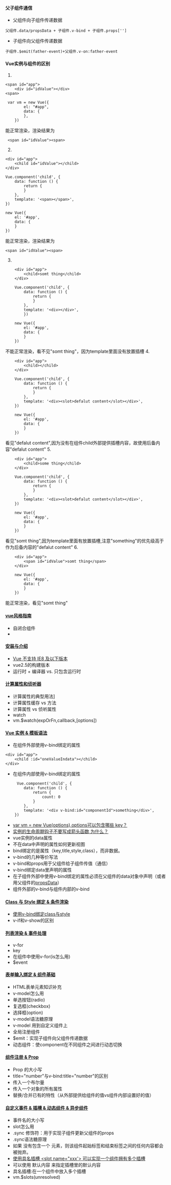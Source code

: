 #### 父子组件通信 
* 父组件向子组件传递数据
```
父组件.data/propsData + 子组件.v-bind + 子组件.props[''] 
```
* 子组件向父组件传递数据
```
子组件.$emit(father-event)+父组件.v-on:father-event
```

#### Vue实例与组件的区别
1. 
```
<span id="app">
    <div id="idValue"></div>
<span>

 var vm = new Vue({
        el: "#app",
        data: {
        },
    })
```
 能正常渲染，渲染结果为
```
 <span id="idValue"><span>
```
2. 
```
<div id="app">
    <child id="idValue"></child>
</div>

Vue.component('child', {
    data: function () {
        return {
        }
    },
    template: '<span></span>',
})

new Vue({
    el: '#app',
    data: {
    }
})
```
能正常渲染，渲染结果为
```
<span id="idValue"><span>
```
3. 
```
    <div id="app">
        <child>somt thing</child>
    </div>

    Vue.component('child', {
        data: function () {
            return {
            }
        },
        template: '<div></div>',
        })

    new Vue({
        el: '#app',
        data: {
        }
    })
```
不能正常渲染，看不见"somt thing"，因为template里面没有放置插槽
4. 
```
    <div id="app">
        <child></child>
    </div>

    Vue.component('child', {
        data: function () {
            return {
            }
        },
        template: '<div><slot>defalut content</slot></div>',
    })

    new Vue({
        el: '#app',
        data: {
        }
    })
```
看见"defalut content",因为没有在组件child外部提供插槽内容，故使用后备内容"defalut content"
5. 
```
    <div id="app">
        <child>some thing</child>
    </div>

    Vue.component('child', {
        data: function () {
            return {
            }
        },
        template: '<div><slot>defalut content</slot></div>',
    })

    new Vue({
        el: '#app',
        data: {
        }
    })
```
看见"somt thing",因为template里面有放置插槽,注意"something"的优先级高于作为后备内容的"defalut content"
6. 
```
    <div id="app">
        <span id="idValue">somt thing</span>
    </div>

    new Vue({
        el: '#app',
        data: {
        }
    })
```
能正常渲染，看见"somt thing"

#### [vue风格指南](https://cn.vuejs.org/v2/style-guide/)
* 自闭合组件
* 

#### [安装与介绍](https://github.com/Hanqing1996/vue-learning/tree/master/Vue%20%E5%AE%89%E8%A3%85%20%26%20%E4%BB%8B%E7%BB%8D)
* [Vue 不支持 IE8 及以下版本](https://cn.vuejs.org/v2/guide/installation.html)
* vue2.5的构建版本
* 运行时 + 编译器 vs. 只包含运行时

#### [计算属性和侦听器](https://github.com/Hanqing1996/vue-learning/tree/master/%E8%AE%A1%E7%AE%97%E5%B1%9E%E6%80%A7%E5%92%8C%E4%BE%A6%E5%90%AC%E5%99%A8)
* 计算属性的典型用法]
* 计算属性缓存 vs 方法
* 计算属性 vs 侦听属性
* watch
* vm.$watch(expOrFn,callback,[options])
 
#### [Vue 实例 & 模板语法](https://github.com/Hanqing1996/vue-learning/tree/master/Vue%20%E5%AE%9E%E4%BE%8B%20%26%20%E6%A8%A1%E6%9D%BF%E8%AF%AD%E6%B3%95)
* 在组件外部使用v-bind绑定的属性
```
<div id="app">
    <child :id="oneValueIndata"></child>
</div>
```
* 在组件内部使用v-bind绑定的属性
```
     Vue.component('child', {
        data: function () {
            return {
                count: 0
            }
        },
        template: '<div v-bind:id="componentId">something</div>',
    })
```
* [var vm = new Vue(options),options可以包含哪些 key？](https://cn.vuejs.org/v2/api/#%E9%80%89%E9%A1%B9-%E6%95%B0%E6%8D%AE) 
* [实例的生命周期钩子不要写成箭头函数,为什么？](https://cn.vuejs.org/v2/guide/instance.html#%E5%AE%9E%E4%BE%8B%E7%94%9F%E5%91%BD%E5%91%A8%E6%9C%9F%E9%92%A9%E5%AD%90)
* vue实例的data属性
* 不在data中声明的属性如何更新视图
* bind绑定的是属性（key,title,style,class），而非数据。
* v-bind的几种等价写法
* v-bind和props用于父组件给子组件传值（通信）
* v-bind绑定data里声明的属性
* 在子组件外部中使用v-bind绑定的属性必须在父组件的data对象中声明（或者用父组件的[propsData](https://cn.vuejs.org/v2/api/#propsData)）
* 组件外部的v-bind与组件内部的v-bind

#### [Class 与 Style 绑定 & 条件渲染](https://github.com/Hanqing1996/vue-learning/tree/master/Class%20%E4%B8%8E%20Style%20%E7%BB%91%E5%AE%9A%20%26%20%E6%9D%A1%E4%BB%B6%E6%B8%B2%E6%9F%93)
* [使用v-bind绑定class与style](https://cn.vuejs.org/v2/guide/class-and-style.html)
* v-if和v-show的区别

#### [列表渲染 & 事件处理](https://github.com/Hanqing1996/vue-learning/tree/master/%E5%88%97%E8%A1%A8%E6%B8%B2%E6%9F%93%20%26%20%E4%BA%8B%E4%BB%B6%E5%A4%84%E7%90%86)
* v-for
* key
* 在组件中使用v-for(is怎么用)
* $event

#### [表单输入绑定 & 组件基础](https://github.com/Hanqing1996/vue-learning/tree/master/%E8%A1%A8%E5%8D%95%E8%BE%93%E5%85%A5%E7%BB%91%E5%AE%9A%20%26%20%E7%BB%84%E4%BB%B6%E5%9F%BA%E7%A1%80)
* HTML表单元素知识补充
* v-model怎么用
* 单选按钮(radio)
* 复选框(checkbox)
* 选择框(option)
* v-model语法糖原理
* v-model 用到自定义组件上
* 全局注册组件
* $emit：实现子组件向父组件传递数据
* 动态组件：使component在不同组件之间进行动态切换

#### [组件注册 & Prop](https://github.com/Hanqing1996/vue-learning/tree/master/%E7%BB%84%E4%BB%B6%E6%B3%A8%E5%86%8C%20%26%20Prop)
* Prop 的大小写
* title="number"与v-bind:title="number"的区别
* 传入一个布尔量
* 传入一个对象的所有属性
* 替换/合并已有的特性（从外部提供给组件的值vs组件内部设置好的值）


#### [自定义事件 & 插槽 & 动态组件 & 异步组件](https://github.com/Hanqing1996/vue-learning/tree/master/%E8%87%AA%E5%AE%9A%E4%B9%89%E4%BA%8B%E4%BB%B6%20%26%20%E6%8F%92%E6%A7%BD%20%26%20%E5%8A%A8%E6%80%81%E7%BB%84%E4%BB%B6%20%26%20%E5%BC%82%E6%AD%A5%E7%BB%84%E4%BB%B6)
* 事件名的大小写
* slot怎么用
* .sync 修饰符：用于实现子组件更新父组件的props
* .sync语法糖原理
* 如果 <navigation-link> 没有包含一个 <slot> 元素，则该组件起始标签和结束标签之间的任何内容都会被抛弃。
* [使用具名插槽 <slot name="xxx'> 可以实现一个组件拥有多个插槽](https://cn.vuejs.org/v2/guide/components-slots.html#%E5%85%B7%E5%90%8D%E6%8F%92%E6%A7%BD%E7%9A%84%E7%BC%A9%E5%86%99)
* 可以使用 <slot>默认内容</slot> 来指定插槽里的默认内容
* 具名插槽:在一个组件中放入多个插槽
* vm.$slots(unresolved)







